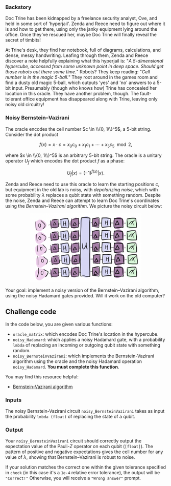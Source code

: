### Backstory

Doc Trine has been kidnapped by a freelance security analyst, Ove, and
held in some sort of 'hyperjail'. Zenda and Reece need to figure out
where it is and how to get there, using only the janky equipment lying
around the office. Once they've rescued her, maybe Doc Trine will finally
reveal the secret of timbits!

At Trine's desk, they find her notebook, full of diagrams,
calculations, and dense, messy handwriting. Leafing through
them, Zenda and Reece discover a note helpfully explaining
what this hyperjail is: "*A 5-dimensional hypercube, accessed from some
unknown point in deep space. Should get those robots out there some
time.*" Robots? They keep reading: "*Cell number is in the magic
5-ball.*" They root around in the games room and find a dusty old magic
5-ball, which outputs 'yes' and 'no' answers to a 5-bit input.
Presumably (though who knows how) Trine has concealed her location in
this oracle. They have another problem, though. The fault-tolerant
office equipment has disappeared along with Trine, leaving only noisy
old circuitry!

### Noisy Bernstein–Vazirani

The oracle encodes the cell number $c \in \\{0, 1\\}^5$, a $5$-bit string.
Consider the dot product

$$
f(x) = x \cdot c = x_0 c_0 + x_1 c_1 + \cdots + x_5 c_5 \mod 2,
$$

where $x \in \\{0, 1\\}^5$ is an arbitrary $5$-bit string. The oracle is
a unitary operator $U_f$ which encodes the dot product $f$
as a phase:

$$
U_f \vert x\rangle = (-1)^{f(x)} \vert x\rangle.
$$

Zenda and Reece need to use this oracle to learn the starting positions
$c$, but equipment in the old lab is noisy, with *depolarizing noise*,
which with some probability $\lambda$ replaces a qubit state with
something random.
Despite the noise, Zenda and Reece can attempt to learn Doc Trine's
coordinates using the *Bernstein–Vazirani algorithm*.
We picture the noisy circuit below:

<center>
<img src="./images/bv.png" alt="Noisy Bernstein-Vazirani" width="350">
</center>

Your goal: implement a noisy version of the Bernstein–Vazirani
algorithm, using the noisy Hadamard gates provided.
Will it work on the old computer?

## Challenge code

In the code below, you are given various functions:
- `oracle_matrix`: which encodes Doc Trine's location in the hypercube.
- `noisy_Hadamard`: which applies a noisy Hadamard gate, with a
	probability `lmbda` of replacing an incoming or outgoing qubit
	state with something random.
-  `noisy_BernsteinVazirani`: which implements the Bernstein-Vazirani
algorithm using the oracle and the noisy Hadamard operation `noisy_Hadamard`. **You must complete this
function**.

You may find this resource helpful:

- [Bernstein-Vazirani algorithm](https://en.wikipedia.org/wiki/Bernstein%E2%80%93Vazirani_algorithm)

### Inputs

The noisy Bernstein-Vazirani circuit `noisy_BernsteinVazirani` takes as input the
probability  `lmbda (float)` of replacing the state of a qubit.

### Output

Your `noisy_BernsteinVazirani` circuit should correctly output the expectation value
of the Pauli-$Z$ operator on each qubit (`[float]`). The pattern of
positive and negative expectations gives the cell number for any value
of $\lambda$, showing that Bernstein–Vazirani is robust to noise.

If your solution matches the correct one within the given tolerance
specified in `check` (in this case it's a `1e-4` relative error
tolerance), the output will be `"Correct!"` Otherwise, you will
receive a `"Wrong answer"` prompt.
